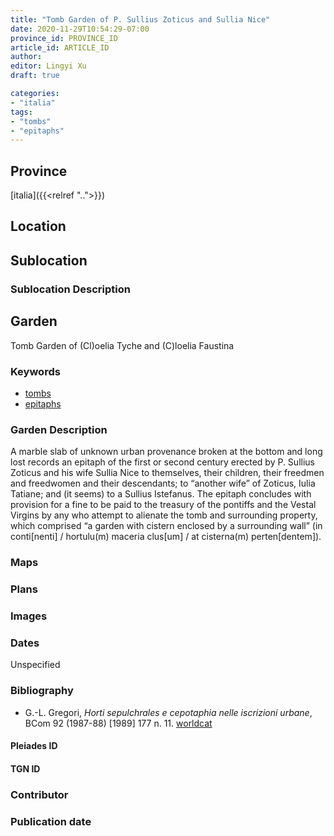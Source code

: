 ```yaml
---
title: "Tomb Garden of P. Sullius Zoticus and Sullia Nice"
date: 2020-11-29T10:54:29-07:00
province_id: PROVINCE_ID
article_id: ARTICLE_ID
author:
editor: Lingyi Xu
draft: true

categories:
- "italia"
tags:
- "tombs"
- "epitaphs"
---
```


## Province
[italia]({{<relref "..">}})

## Location

<!--### Location Description-->

<!-- LEAVE THIS BLANK FOR NOW -->

## Sublocation

### Sublocation Description

## Garden

Tomb Garden of (Cl)oelia Tyche and (C)loelia Faustina

### Keywords

- [tombs](http://vocab.getty.edu/page/aat/300005926)
- [epitaphs](http://vocab.getty.edu/page/aat/300028729)

### Garden Description
A marble slab of unknown urban provenance broken at the bottom and long lost records an epitaph of the first or second century erected by P. Sullius Zoticus and his wife Sullia Nice to themselves, their children, their freedmen and freedwomen and their descendants; to “another wife” of Zoticus, Iulia Tatiane; and (it seems) to a Sullius Istefanus. The epitaph concludes with provision for a fine to be paid to the treasury of the pontiffs and the Vestal Virgins by any who attempt to alienate the tomb and surrounding property, which comprised “a garden with cistern enclosed by a surrounding wall” (in conti[nenti] /   hortulu(m) maceria clus[um] / at cisterna(m) perten[dentem]). 	

### Maps

<!--
{{< figure src="IMG_URL" alt="ALT_TEXT" title="CAPTION" >}}
-->

### Plans

### Images

### Dates
Unspecified

### Bibliography
- G.-L. Gregori, *Horti sepulchrales e cepotaphia nelle iscrizioni urbane*, BCom 92 (1987-88) [1989] 177 n. 11. [worldcat](https://www.worldcat.org/title/horti-sepulchrales-e-cepotaphia-nelle-iscrizioni-urbane/oclc/886794800&referer=brief_results)

<!--#### Periodo ID-->

<!-- [PERIODO_ID](https://pleiades.stoa.org/places/PLEIADES_ID) -->

#### Pleiades ID

#### TGN ID

### Contributor

### Publication date

<!--### Related articles-->

<!-- Links to other related articles. Leave blank for now -->
